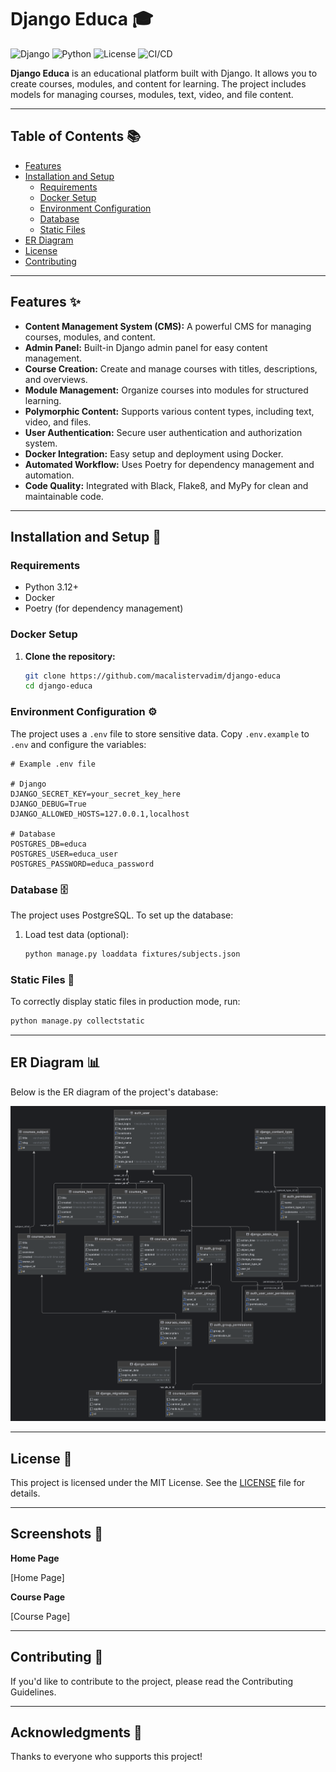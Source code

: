 # Django Educa 🎓

![Django](https://img.shields.io/badge/Django-3.2-green)
![Python](https://img.shields.io/badge/Python|3.12-blue)
![License](https://img.shields.io/badge/License-MIT-yellow)
![CI/CD](https://github.com/macalistervadim/django-educa/actions/workflows/python-package.yml/badge.svg)

**Django Educa** is an educational platform built with Django. It allows you to create courses, modules, and content for learning. The project includes models for managing courses, modules, text, video, and file content.

---

## Table of Contents 📚

- [Features](#features-)
- [Installation and Setup](#installation-and-setup-)
  - [Requirements](#requirements)
  - [Docker Setup](#docker-setup)
  - [Environment Configuration](#environment-configuration-)
  - [Database](#database-)
  - [Static Files](#static-files-)
- [ER Diagram](#er-diagram-)
- [License](#license-)
- [Contributing](#contributing-)

---

## Features ✨

- **Content Management System (CMS):** A powerful CMS for managing courses, modules, and content.
- **Admin Panel:** Built-in Django admin panel for easy content management.
- **Course Creation:** Create and manage courses with titles, descriptions, and overviews.
- **Module Management:** Organize courses into modules for structured learning.
- **Polymorphic Content:** Supports various content types, including text, video, and files.
- **User Authentication:** Secure user authentication and authorization system.
- **Docker Integration:** Easy setup and deployment using Docker.
- **Automated Workflow:** Uses Poetry for dependency management and automation.
- **Code Quality:** Integrated with Black, Flake8, and MyPy for clean and maintainable code.

---

## Installation and Setup 🚀

### Requirements

- Python 3.12+
- Docker
- Poetry (for dependency management)

### Docker Setup

1. **Clone the repository:**
   ```bash
   git clone https://github.com/macalistervadim/django-educa
   cd django-educa

### Environment Configuration ⚙️
The project uses a `.env` file to store sensitive data. Copy `.env.example` to `.env` and configure the variables:

```plaintext
# Example .env file

# Django
DJANGO_SECRET_KEY=your_secret_key_here
DJANGO_DEBUG=True
DJANGO_ALLOWED_HOSTS=127.0.0.1,localhost

# Database
POSTGRES_DB=educa
POSTGRES_USER=educa_user
POSTGRES_PASSWORD=educa_password
```

### Database 🗄️

The project uses PostgreSQL. To set up the database:

1. Load test data (optional):
   ```bash
   python manage.py loaddata fixtures/subjects.json

### Static Files 📂

To correctly display static files in production mode, run:
   
   ```bash
   python manage.py collectstatic
   ```

---

## ER Diagram 📊

Below is the ER diagram of the project's database:

![ER.png](ER.png)

---

## License 📜

This project is licensed under the MIT License. See the [LICENSE](LICENCE.md) file for details.

---

## Screenshots 📸

**Home Page**

[Home Page]

**Course Page**

[Course Page]

---

## Contributing 🤝

If you'd like to contribute to the project, please read the Contributing Guidelines.

---

## Acknowledgments 🙏

Thanks to everyone who supports this project!

